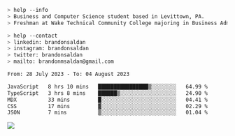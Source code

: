 ````bash
> help --info
> Business and Computer Science student based in Levittown, PA.
> Freshman at Wake Technical Community College majoring in Business Administration.
````

````bash
> help --contact
> linkedin: brandonsaldan
> instagram: brandonsaldan
> twitter: brandonsaldan
> mailto: brandonmsaldan@gmail.com
````

<!--START_SECTION:waka-->

```txt
From: 28 July 2023 - To: 04 August 2023

JavaScript   8 hrs 10 mins   ████████████████▒░░░░░░░░   64.99 %
TypeScript   3 hrs 8 mins    ██████▒░░░░░░░░░░░░░░░░░░   24.90 %
MDX          33 mins         █░░░░░░░░░░░░░░░░░░░░░░░░   04.41 %
CSS          17 mins         ▓░░░░░░░░░░░░░░░░░░░░░░░░   02.29 %
JSON         7 mins          ▒░░░░░░░░░░░░░░░░░░░░░░░░   01.04 %
```

<!--END_SECTION:waka-->

![](https://komarev.com/ghpvc/?username=brandonsaldan&color=6A8AFF)
